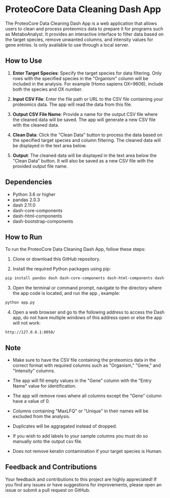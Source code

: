 # ProteoCore Data Cleaning Dash App

The ProteoCore Data Cleaning Dash App is a web application that allows users to clean and process proteomics data to prepare it for programs such as MetaboAnalyst. It provides an interactive interface to filter data based on the target species, remove unwanted columns, and intensity values for gene entries. Is only available to use through a local server.

## How to Use

1. **Enter Target Species**: Specify the target species for data filtering. Only rows with the specified species in the "Organism" column will be included in the analysis. For example (Homo sapiens OX=9606), include both the species and OX number.

2. **Input CSV File**: Enter the file path or URL to the CSV file containing your proteomics data. The app will read the data from this file.

3. **Output CSV File Name**: Provide a name for the output CSV file where the cleaned data will be saved. The app will generate a new CSV file with the cleaned data.

4. **Clean Data**: Click the "Clean Data" button to process the data based on the specified target species and column filtering. The cleaned data will be displayed in the text area below.

5. **Output**: The cleaned data will be displayed in the text area below the "Clean Data" button. It will also be saved as a new CSV file with the provided output file name.

## Dependencies

- Python 3.6 or higher
- pandas 2.0.3
- dash 2.11.0
- dash-core-components
- dash-html-components
- dash-bootstrap-components

## How to Run

To run the ProteoCore Data Cleaning Dash App, follow these steps:

1. Clone or download this GitHub repository.

2. Install the required Python packages using pip:

```bash
pip install pandas dash dash-core-components dash-html-components dash-bootstrap-components gunicorn
```

3. Open the terminal or command prompt, navigate to the directory where the app code is located, and run the app , example:

```bash
python app.py
```

4. Open a web browser and go to the following address to access the Dash app, do not have multiple windows of this address open or else the app will not work:

```
http://127.0.0.1:8050/
```

## Note

- Make sure to have the CSV file containing the proteomics data in the correct format with required columns such as "Organism," "Gene," and "Intensity" columns.

- The app will fill empty values in the "Gene" column with the "Entry Name" value for identification.

- The app will remove rows where all columns except the "Gene" column have a value of 0.

- Columns containing "MaxLFQ" or "Unique" in their names will be excluded from the analysis.

- Duplicates will be aggragated instead of dropped.

- If you wish to add labels to your sample columns you must do so manually onto the output csv file.

- Does not remove keratin contamination if your target species is Human.

## Feedback and Contributions

Your feedback and contributions to this project are highly appreciated! If you find any issues or have suggestions for improvements, please open an issue or submit a pull request on GitHub.

